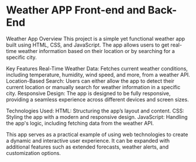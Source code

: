 # Weather APP Front-end and Back-End
Weather App Overview
This project is a simple yet functional weather app built using HTML, CSS, and JavaScript. The app allows users to get real-time weather information based on their location or by searching for a specific city.

Key Features
Real-Time Weather Data: Fetches current weather conditions, including temperature, humidity, wind speed, and more, from a weather API.
Location-Based Search: Users can either allow the app to detect their current location or manually search for weather information in a specific city.
Responsive Design: The app is designed to be fully responsive, providing a seamless experience across different devices and screen sizes.

Technologies Used:
HTML: Structuring the app’s layout and content.
CSS: Styling the app with a modern and responsive design.
JavaScript: Handling the app's logic, including fetching data from the weather API.

This app serves as a practical example of using web technologies to create a dynamic and interactive user experience. It can be expanded with additional features such as extended forecasts, weather alerts, and customization options.
